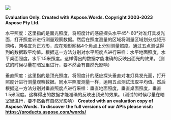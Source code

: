 ﻿![](%E7%85%A7%E5%BA%A6%E6%B0%B4%E5%B9%B3.001.png)

**Evaluation Only. Created with Aspose.Words. Copyright 2003-2023 Aspose Pty Ltd.**

水平照度：这里指的是面光照度，将照度计的感应探头水平45°-60°对准灯具发光面，打开照度计进行测量观察数据。然后在照度测量的区域将测量区域划分成矩形网格，网格宜为正方形，应在矩形网格4个角点上分别测量照度。通过五点测试得到的数据取平均值。根据这一方法分别对水平照度点进行采样：水平地面照度，水平桌面照度，水平1.5米照度。这样得出的数据才能准确的反映出面光的效果。（测试的时候尽量在暗室里进行，要不然会有自然光影响）

垂直照度：这里指的是顶光照度，将照度计的感应探头垂直对准灯具发光面，打开照度计进行测量观察数据。同水平照度测量一样，运用五点测试法取平均值。然后根据这一方法分别对垂直照度点进行采样：垂直地面照度，垂直桌面照度，垂直1.5米照度。这样得出的数据才能准确的反映出顶光的效果。（测试的时候尽量在暗室里进行，要不然会有自然光影响）
**Created with an evaluation copy of Aspose.Words. To discover the full versions of our APIs please visit: https://products.aspose.com/words/**
